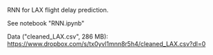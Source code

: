 RNN for LAX flight delay prediction.

See notebook "RNN.ipynb"

Data ("cleaned_LAX.csv", 286 MB): https://www.dropbox.com/s/tx0yvl1mnn8r5h4/cleaned_LAX.csv?dl=0
